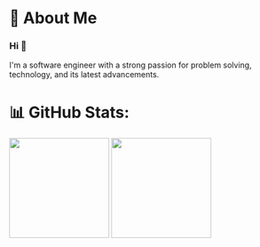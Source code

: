 # 💫 About Me
### Hi 👋
I'm a software engineer with a strong passion for problem solving, technology, and its latest advancements.

# 📊 GitHub Stats:
<img align="center" height="180" src="https://github-readme-stats-git-masterrstaa-rickstaa.vercel.app/api?username=matthew-collett&theme=vue-dark&hide_border=true&border_radius=0" /> <img align="center" height="180" src="https://github-readme-stats.vercel.app/api/top-langs/?username=matthew-collett&theme=vue-dark&hide_border=true&include_all_commits=true&count_private=true&layout=compact&border_radius=0" />
